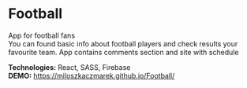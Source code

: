 # Football
App for football fans<br />
You can found basic info about football players and check results your favourite team. App contains comments section and site with schedule<br/>

<strong>Technologies:</strong> React, SASS, Firebase<br/>
<strong>DEMO:</strong> https://miloszkaczmarek.github.io/Football/
